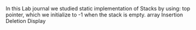 In this Lab journal we studied static implementation of Stacks by using:
top pointer, which we initialize to -1 when the stack is empty.
array
Insertion
Deletion
Display
